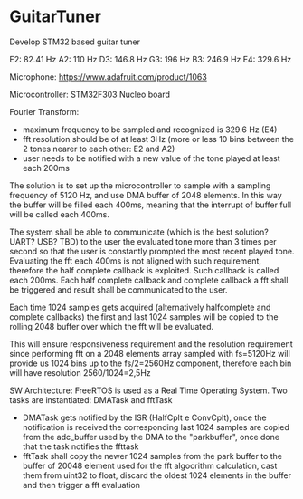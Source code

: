 # GuitarTuner
Develop STM32 based guitar tuner

E2: 82.41 Hz
A2: 110 Hz
D3: 146.8 Hz
G3: 196 Hz
B3: 246.9 Hz
E4: 329.6 Hz

Microphone: https://www.adafruit.com/product/1063

Microcontroller: STM32F303 Nucleo board

Fourier Transform:
- maximum frequency to be sampled and recognized is 329.6 Hz (E4)
- fft resolution should be of at least 3Hz (more or less 10 bins between the 2 tones nearer to each other: E2 and A2)
- user needs to be notified with a new value of the tone played at least each 200ms

The solution is to set up the microcontroller to sample with a sampling frequency of 5120 Hz, and use DMA buffer of 2048 elements. In this way the buffer will be filled each 400ms, meaning that the interrupt of buffer full will be called each 400ms.

The system shall be able to communicate (which is the best solution? UART? USB? TBD) to the user the evaluated tone more than 3 times per second so that the user is constantly prompted the most recent played tone. Evaluating the fft each 400ms is not aligned with such requirement, therefore the half complete callback is exploited. Such callback is called each 200ms. Each half complete callback and complete callback a fft shall be triggered and result shall be communicated to the user.

Each time 1024 samples gets acquired (alternatively halfcomplete and complete callbacks) the first and last 1024 samples will be copied to the rolling 2048 buffer over which the fft will be evaluated.

This will ensure responsiveness requirement and the resolution requirement since performing fft on a 2048 elements array sampled with fs=5120Hz will provide us 1024 bins up to the fs/2=2560Hz component, therefore each bin will have resolution 2560/1024=2,5Hz

SW Architecture:
FreeRTOS is used as a Real Time Operating System.
Two tasks are instantiated: DMATask and fftTask
- DMATask gets notified by the ISR (HalfCplt e ConvCplt), once the notification is received the corresponding last 1024 samples are copied from the adc_buffer used by the DMA to the "parkbuffer", once done that the task notifies the ffttask
- fftTask shall copy the newer 1024 samples from the park buffer to the buffer of 20048 element used for the fft algoorithm calculation, cast them from uint32 to float, discard the oldest 1024 elements in the buffer and then trigger a fft evaluation

